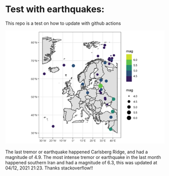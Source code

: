 <!-- README.md is generated from README.Rmd. Please edit that file -->

Test with earthquakes:
======================

This repo is a test on how to update with github actions

![](man/figures/README-unnamed-chunk-2-1.png)

The last tremor or earthquake happened Carlsberg Ridge, and had a
magnitude of 4.9. The most intense tremor or earthquake in the last
month happened southern Iran and had a magnitude of 6.3, this was
updated at 04/12, 2021 21:23. Thanks stackoverflow!!
